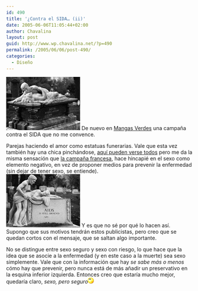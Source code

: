 ```yaml
---
id: 490
title: '¿Contra el SIDA… (ii)'
date: 2005-06-06T11:05:44+02:00
author: Chavalina
layout: post
guid: http://www.wp.chavalina.net/?p=490
permalink: /2005/06/06/post-490/
categories:
  - Diseño
---
```

<img class="imgizqda" src="/imagenes/fotos/sidaht.jpg" alt="Decoración funeraria: pareja haciendo el amor" />  
De nuevo en <a href="http://www.proyectoisla.com/mangasverdes/?p=868" target="_blank">Mangas Verdes</a> una campaña contra el SIDA que no me convence.

Parejas haciendo el amor como estatuas funerarias. Vale que esta vez también hay una chica pinchándose, <a href="http://msssa4.msss.gouv.qc.ca/santpub/dsthiv.nsf/0/2efdf63b753e7dda85256e3600674198?OpenDocument" target="_blank">aquí pueden verse todos</a> pero me da la misma sensación que <a href="http://www.chavalina.net/comentar.php?idpost=479" target="_blank">la campaña francesa</a>, hace hincapié en el sexo como elemento negativo, en vez de proponer medios para prevenir la enfermedad (sin dejar de tener sexo, se entiende).  
<img class="imgizqda" src="/imagenes/fotos/sidahm.jpg" alt="Pareja homosexual haciendo el amor como estatua funeraria" /> Y es que no sé por qué lo hacen así. Supongo que sus motivos tendrán estos publicistas, pero creo que se quedan cortos con el mensaje, que se saltan algo importante.

No se distingue entre sexo seguro y sexo con riesgo, lo que hace que la idea que se asocie a la enfermedad (y en este caso a la muerte) sea sexo simplemente. Vale que con la información que hay _se sabe más o menos_ cómo hay que prevenir, pero nunca está de más añadir un preservativo en la esquina inferior izquierda. Entonces creo que estaría mucho mejor, quedaría claro, _sexo, pero seguro_![emo](/imagenes/emoticonos/pensativo.gif)